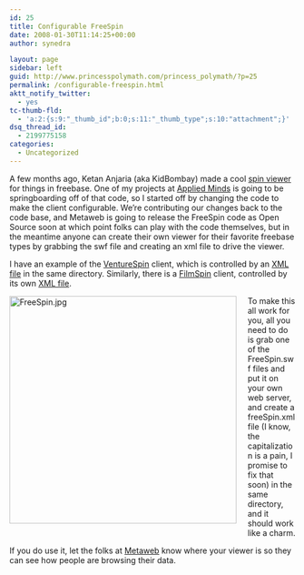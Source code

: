 ```yaml
---
id: 25
title: Configurable FreeSpin
date: 2008-01-30T11:14:25+00:00
author: synedra

layout: page
sidebar: left
guid: http://www.princesspolymath.com/princess_polymath/?p=25
permalink: /configurable-freespin.html
aktt_notify_twitter:
  - yes
tc-thumb-fld:
  - 'a:2:{s:9:"_thumb_id";b:0;s:11:"_thumb_type";s:10:"attachment";}'
dsq_thread_id:
  - 2199775158
categories:
  - Uncategorized
---
```

A few months ago, Ketan Anjaria (aka KidBombay) made a cool [spin viewer](http://kidbombay.com/clients/freebase/freeSpin/) for things in freebase. One of my projects at [Applied Minds](http://www.appliedminds.com) is going to be springboarding off of that code, so I started off by changing the code to make the client configurable. We&#8217;re contributing our changes back to the code base, and Metaweb is going to release the FreeSpin code as Open Source soon at which point folks can play with the code themselves, but in the meantime anyone can create their own viewer for their favorite freebase types by grabbing the swf file and creating an xml file to drive the viewer.
  
I have an example of the [VentureSpin](http://www.perlgoddess.com/FreeSpin/FreeSpin.swf) client, which is controlled by an [XML file](http://www.perlgoddess.com/FreeSpin/freeSpin.xml) in the same directory. Similarly, there is a [FilmSpin](http://www.perlgoddess.com/FilmSpin/FreeSpin.swf) client, controlled by its own [XML file](http://www.perlgoddess.com/FilmSpin/freeSpin.xml).
  
<span class="mt-enclosure mt-enclosure-image"><img alt="FreeSpin.jpg" src="http://www.perlgoddess.com/perlgoddess/FreeSpin.jpg" width="400" class="mt-image-left" style="float: left; margin: 0 20px 20px 0;" /></span>
  
To make this all work for you, all you need to do is grab one of the FreeSpin.swf files and put it on your own web server, and create a freeSpin.xml file (I know, the capitalization is a pain, I promise to fix that soon) in the same directory, and it should work like a charm.
  
If you do use it, let the folks at [Metaweb](http://blog.freebase.com/?p=91) know where your viewer is so they can see how people are browsing their data.